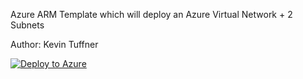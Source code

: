 Azure ARM Template which will deploy an Azure Virtual Network + 2 Subnets


Author: Kevin Tuffner







[![Deploy to Azure](https://azuredeploy.net/deploybutton.png)](https://azuredeploy.net/)
